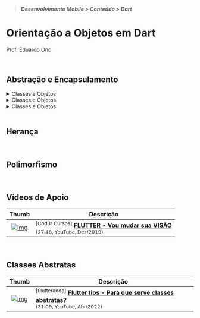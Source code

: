 > <h5>Desenvolvimento Mobile > Conteúdo > Dart</h5>

# Orientação a Objetos em Dart

Prof. Eduardo Ono

<br>

## Abstração e Encapsulamento

<details>
    <summary>Classes e Objetos</summary>

```dart
void main() {
  Paciente paciente = Paciente();
  paciente.nome = 'Fulano de Tal';
  paciente.peso = 75; // kg
  paciente.altura = 1.82; // metros
  paciente.calcularImc();
  paciente.imprimirDados();
}

class Paciente {
  // Atributos
  String nome;
  double peso;
  double altura;
  double imc;

  // Métodos

  void calcularImc() {
    imc = peso / (altura * altura);
  }

  void imprimirRegistro() {
    print('Nome: $nome');
    print('Peso: $peso kg');
    print('Altura: $altura m');
    print('IMC: ${imc.toStringAsFixed(1)}');
    print('');
  }
}
```

</details>

<details>
    <summary>Classes e Objetos</summary>

```dart
void main() {
  Paciente paciente1 = new Paciente("Fulano de Tal", 75, 1.82); // metros
  var paciente2 = Paciente("Ciclano de Tal", 68, 1.71);
  paciente1.imprimirDados();
  paciente2.imprimirDados();
}

class Paciente {
  // Atributos
  String nome;
  double peso;
  double altura;
  double imc;

  // Construtor
  Paciente(String nome, double peso, double altura) {
    this.nome = nome;
    this.peso = peso;
    this.altura = altura;
    calcularImc();
  }

  // Métodos

  void calcularImc() {
    imc = peso / (altura * altura);
  }

  void imprimirDados() {
    print("Nome: $nome");
    print("Peso: $peso");
    print("Altura: $altura");
    print("IMC: ${imc.toStringAsFixed(1)}");
    print("");
  }
}
```

```dart
void main() {
  Paciente paciente = new Paciente("Fulano de Tal", 75, 1.82); // metros
  var paciente2 = Paciente("Ciclano de Tal", 68, 1.71);
  paciente.imprimirDados();
}

class Paciente {
  // Atributos
  String nome;
  double peso = 0;
  double altura = 0;
  double imc = 0;

  // Construtor
  Paciente(this.nome, this.peso, this.altura) {
    calcularImc();
  }

  // Métodos

  void calcularImc() {
    if (peso > 0 && altura > 0) imc = peso / (altura * altura);
  }

  void imprimirDados() {
    print('Nome: $nome');
    print('Peso: $peso kg');
    print('Altura: $altura m');
    print('IMC: ${imc.toStringAsFixed(1)}');
    print('');
  }
}
```

</details>

<details>
    <summary>Classes e Objetos</summary>

```dart
class Paciente {
  // Atributos
  String nome = '';
  double peso = 0;
  double altura = 0;
  double imc = 0;

  // Construtor
  Paciente({this.nome = '', this.peso = 0, this.altura = 0}) {
    calcularImc();
  }

  // Métodos
  void calcularImc() {
    if (peso > 0 && altura > 0) imc = peso / (altura * altura);
  }

  void imprimirDados() {
    print('Nome: $nome');
    print('Peso: $peso kg');
    print('Altura: $altura m');
    print('IMC: ${imc.toStringAsFixed(1)}');
    print('');
  }
} // Paciente

void main() {
  Paciente paciente =
      new Paciente(nome: "Fulano de Tal", peso: 75, altura: 1.82); // metros
  var paciente2 = Paciente(nome: "Ciclano de Tal", altura: 1.71, peso: 68);
  paciente.imprimirDados();
} // main()

Paciente inserirPaciente() {
  var paciente = Paciente(nome: 'Ciclano de Tal', peso: 79, altura: 1.74);
  return paciente;
}
```

</details>

<br>

## Herança

<br>

## Polimorfismo

<br>

## Vídeos de Apoio

| Thumb | Descrição |
| :-: | --- |
| [![img](https://img.youtube.com/vi/dL2NxrNewBQ/default.jpg)](https://www.youtube.com/watch?v=dL2NxrNewBQ) | <sup>[Cod3r Cursos]</sup> [__FLUTTER - Vou mudar sua VISÃO__](https://www.youtube.com/watch?v=dL2NxrNewBQ)<br><sub>(27:48, YouTube, Dez/2019)</sub>

<br>

## Classes Abstratas

| Thumb | Descrição |
| :-: | --- |
| [![img](https://img.youtube.com/vi/nZov6ztrocc/default.jpg)](https://www.youtube.com/watch?v=nZov6ztrocc) | <sup>[Flutterando]</sup> [__Flutter tips - Para que serve classes abstratas?__](https://www.youtube.com/watch?v=nZov6ztrocc)<br><sub>(31:09, YouTube, Abr/2022)</sub>

<br>
